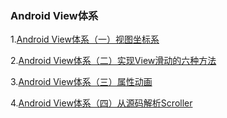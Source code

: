 
### Android View体系
1.[Android View体系（一）视图坐标系](https://blog.csdn.net/itachi85/article/details/50708391)

2.[Android View体系（二）实现View滑动的六种方法](https://www.jianshu.com/p/06d7d04772f8)

3.[Android View体系（三）属性动画](https://www.jianshu.com/p/3f1405b48fad)

4.[Android View体系（四）从源码解析Scroller](https://www.jianshu.com/p/2ba8f9179dd6)
